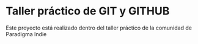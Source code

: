 # Taller práctico de GIT y GITHUB

Este proyecto está realizado dentro del taller práctico de la comunidad de Paradigma Indie